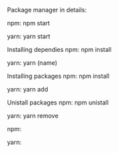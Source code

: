 Package manager in details:

npm: npm start

yarn: yarn start

Installing dependies
npm: npm install

yarn: yarn (name)

Installing packages
npm: npm install

yarn: yarn add

Unistall packages
npm: npm unistall

yarn: yarn remove

npm:

yarn:


